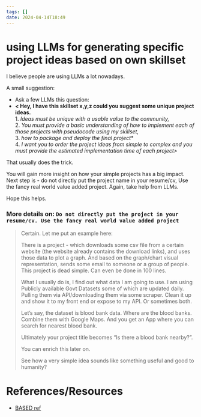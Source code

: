 ```yaml
---
tags: []
date: 2024-04-14T18:49
---
```

<!-- 2024-04-14 (April 14, 2024 6:49 PM Sunday) -->

# using LLMs for generating specific project ideas based on own skillset
I believe people are using LLMs a lot nowadays. 

A small suggestion: 
- Ask a few LLMs this question:
- **< Hey, I have this skillset x,y,z could you suggest some unique project ideas.**
<br>1. *Ideas must be unique with a usable value to the community,*
<br>2. *You must provide a basic understanding of how to implement each of those projects with pseudocode using my skillset,*
<br>3. *how to package and deploy the final project**
<br>4. *I want you to order the project ideas from simple to complex and you must provide the estimated implementation time of each project>*

That usually does the trick.

You will gain more insight on how your simple projects has a big impact. Next step is - do not directly put the project name in your resume/cv, Use the fancy real world value added project. Again, take help from LLMs.

Hope this helps.

### More details on: **`Do not directly put the project in your resume/cv. Use the fancy real world value added project`**
> Certain. Let me put an example here:
> 
> There is a project - which downloads some csv file from a certain website (the website already contains the download links), and uses those data to plot a graph. And based on the graph/chart visual representation, sends some email to someone or a group of people. This project is dead simple. Can even be done in 100 lines.
> 
> What I usually do is, I find out what data I am going to use. I am using Publicly available Govt Datasets some of which are updated daily. Pulling them via API/downloading them via some scraper. Clean it up and show it to my front end or expose to my API. Or sometimes both.
> 
> Let’s say, the dataset is blood bank data. Where are the blood banks. Combine them with Google Maps. And you get an App where you can search for nearest blood bank.
> 
> Ultimately your project title becomes “Is there a blood bank nearby?”.
> 
> You can enrich this later on.
> 
> See how a very simple idea sounds like something useful and good to humanity?

# References/Resources
- [BASED ref](https://www.reddit.com/r/csMajors/s/UoW6ijuStl)
